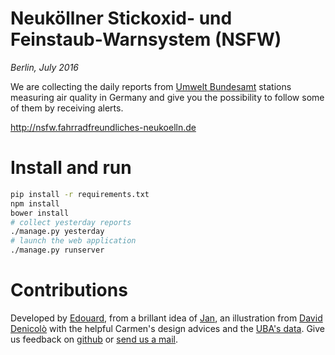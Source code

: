 # Neuköllner Stickoxid- und Feinstaub-Warnsystem (NSFW)
*Berlin, July 2016*

We are collecting the daily reports from [Umwelt Bundesamt](https://www.umweltbundesamt.de/en/data/current-concentrations-of-air-pollutants-in-germany) stations measuring air quality in Germany and give you the possibility to follow some of them by receiving alerts.

http://nsfw.fahrradfreundliches-neukoelln.de

# Install and run

```bash
pip install -r requirements.txt
npm install
bower install
# collect yesterday reports
./manage.py yesterday
# launch the web application
./manage.py runserver
```

# Contributions

Developed by <a href="https://twitter.com/vied12" target="_blank">Edouard</a>,
from a brillant idea of <a href="https://twitter.com/jmi" target="_blank">Jan</a>,
an illustration from <a href="https://www.flickr.com/photos/davdenic/20265152826/" target="_blank">David Denicolò</a>
with the helpful Carmen's design advices
and the <a href="https://www.umweltbundesamt.de/en/data/current-concentrations-of-air-pollutants-in-germany" target="_blank">UBA's data</a>.
Give us feedback on <a href="https://github.com/vied12/nsfw/issues" target="_blank">github</a> or <a href="mailto:nsfw@fahrradfreundliches-neukoelln.de">send us a mail<a/>.
